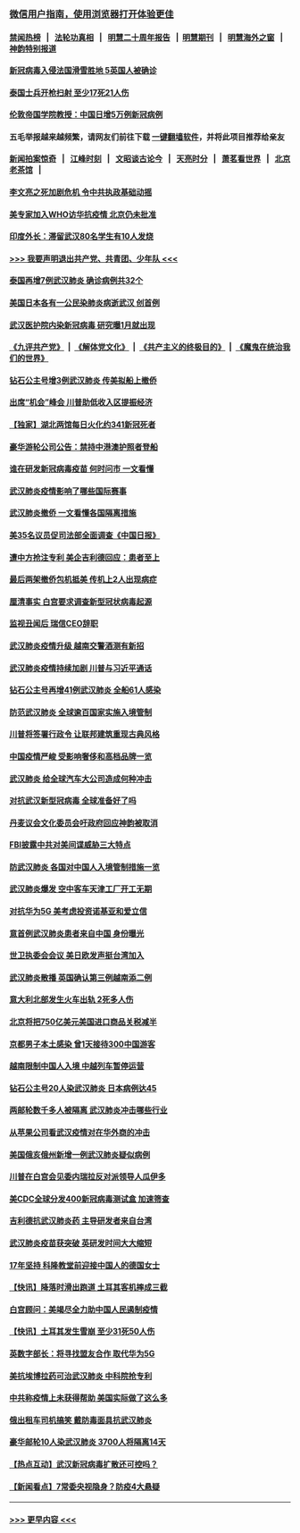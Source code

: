 ### [微信用户指南，使用浏览器打开体验更佳](https://github.com/gfw-breaker/banned-news1/blob/master/indexes/wechat-guide.md?t=0)
#### [禁闻热榜](热点新闻.md?t=0)  &nbsp;&nbsp;|&nbsp;&nbsp; [法轮功真相](https://github.com/gfw-breaker/truth/blob/master/README.md?t=0) &nbsp;&nbsp;|&nbsp;&nbsp; [明慧二十周年报告](https://github.com/gfw-breaker/mh-reports/blob/master/README.md?t=0) &nbsp;&nbsp;|&nbsp;&nbsp;[明慧期刊](https://github.com/gfw-breaker/mh-qikan) &nbsp;&nbsp;|&nbsp;&nbsp; [明慧海外之窗](https://github.com/gfw-breaker/mh-news/blob/master/README.md?t=0) &nbsp;&nbsp;|&nbsp;&nbsp; [神韵特别报道](https://github.com/gfw-breaker/mh-news/blob/master/shenyun.md?t=0)
#### [新冠病毒入侵法国滑雪胜地 5英国人被确诊](../pages/nsc418/n11854307.md?t=02090322) 
#### [泰国士兵开枪扫射 至少17死21人伤](../pages/nsc418/n11854276.md?t=02090322) 
#### [伦敦帝国学院教授：中国日增5万例新冠病例](../pages/nsc418/n11854174.md?t=02090322) 
#### 五毛举报越来越频繁，请网友们前往下载 [一键翻墙软件](https://github.com/gfw-breaker/ssr-accounts)，并将此项目推荐给亲友
#### [新闻拍案惊奇](https://github.com/gfw-breaker/banned-news1/blob/master/pages/link4.md) &nbsp;&nbsp;|&nbsp;&nbsp; [江峰时刻](https://github.com/gfw-breaker/banned-news1/blob/master/pages/link4.md) &nbsp;&nbsp;|&nbsp;&nbsp; [文昭谈古论今](https://github.com/gfw-breaker/banned-news1/blob/master/pages/link4.md) &nbsp;&nbsp;|&nbsp;&nbsp; [天亮时分](https://github.com/gfw-breaker/banned-news1/blob/master/pages/link4.md) &nbsp;&nbsp;|&nbsp;&nbsp; [萧茗看世界](https://github.com/gfw-breaker/banned-news1/blob/master/pages/link4.md) &nbsp;&nbsp;|&nbsp;&nbsp; [北京老茶馆](https://github.com/gfw-breaker/banned-news1/blob/master/pages/link4.md) &nbsp;&nbsp;|&nbsp;&nbsp; 
#### [李文亮之死加剧危机 令中共执政基础动摇](../pages/nsc418/n11854003.md?t=02090322) 
#### [美专家加入WHO访华抗疫情 北京仍未批准](../pages/nsc418/n11854043.md?t=02090322) 
#### [印度外长：滞留武汉80名学生有10人发烧](../pages/nsc418/n11853821.md?t=02090322) 
#### [>>> 我要声明退出共产党、共青团、少年队 <<<](https://github.com/begood0513/goodnews/blob/master/quit/letter.md) 
#### [泰国再增7例武汉肺炎 确诊病例共32个](../pages/nsc418/n11853808.md?t=02090322) 
#### [美国日本各有一公民染肺炎病逝武汉 创首例](../pages/nsc418/n11853509.md?t=02090322) 
#### [武汉医护院内染新冠病毒 研究曝1月就出现](../pages/nsc418/n11852928.md?t=02090322) 
#### [《九评共产党》](https://github.com/begood0513/9ping.md/blob/master/README.md) &nbsp;|&nbsp; [《解体党文化》](../../../../jtdwh.md/blob/master/README.md)  &nbsp;|&nbsp; [《共产主义的终极目的》](../../../../gczydzjmd.md/blob/master/README.md) &nbsp;|&nbsp; [《魔鬼在统治我们的世界》](../../../../mgztzwmdsj.md/blob/master/README.md) 
#### [钻石公主号增3例武汉肺炎 传美拟船上撤侨](../pages/nsc418/n11853240.md?t=02090322) 
#### [出席“机会”峰会 川普助低收入区提振经济](../pages/nsc418/n11853232.md?t=02090322) 
#### [【独家】湖北两馆每日火化约341新冠死者](../pages/nsc418/n11845444.md?t=02090322) 
#### [豪华游轮公司公告：禁持中港澳护照者登船](../pages/nsc418/n11852761.md?t=02090322) 
#### [谁在研发新冠病毒疫苗 何时问市 一文看懂](../pages/nsc418/n11852840.md?t=02090322) 
#### [武汉肺炎疫情影响了哪些国际赛事](../pages/nsc418/n11852441.md?t=02090322) 
#### [武汉肺炎撤侨 一文看懂各国隔离措施](../pages/nsc418/n11844216.md?t=02090322) 
#### [美35名议员促司法部全面调查《中国日报》](../pages/nsc418/n11852435.md?t=02090322) 
#### [遭中方抢注专利 美企吉利德回应：患者至上](../pages/nsc418/n11852037.md?t=02090322) 
#### [最后两架撤侨包机抵美 传机上2人出现病症](../pages/nsc418/n11852173.md?t=02090322) 
#### [厘清事实 白宫要求调查新型冠状病毒起源](../pages/nsc418/n11852106.md?t=02090322) 
#### [监视丑闻后 瑞信CEO辞职](../pages/nsc418/n11852127.md?t=02090322) 
#### [武汉肺炎疫情升级 越南交警酒测有新招](../pages/nsc418/n11851632.md?t=02090322) 
#### [武汉肺炎疫情持续加剧 川普与习近平通话](../pages/nsc418/n11851613.md?t=02090322) 
#### [钻石公主号再增41例武汉肺炎 全船61人感染](../pages/nsc418/n11850401.md?t=02090322) 
#### [防范武汉肺炎 全球逾百国家实施入境管制](../pages/nsc418/n11850557.md?t=02090322) 
#### [川普将签署行政令 让联邦建筑重现古典风格](../pages/nsc418/n11850654.md?t=02090322) 
#### [中国疫情严峻 受影响奢侈和高档品牌一览](../pages/nsc418/n11850319.md?t=02090322) 
#### [武汉肺炎 给全球汽车大公司造成何种冲击](../pages/nsc418/n11850056.md?t=02090322) 
#### [对抗武汉新型冠病毒 全球准备好了吗](../pages/nsc418/n11850142.md?t=02090322) 
#### [丹麦议会文化委员会吁政府回应神韵被取消](../pages/nsc418/n11849312.md?t=02090322) 
#### [FBI披露中共对美间谍威胁三大特点](../pages/nsc418/n11849700.md?t=02090322) 
#### [防武汉肺炎 各国对中国人入境管制措施一览](../pages/nsc418/n11838726.md?t=02090322) 
#### [武汉肺炎爆发 空中客车天津工厂开工无期](../pages/nsc418/n11849634.md?t=02090322) 
#### [对抗华为5G 美考虑投资诺基亚和爱立信](../pages/nsc418/n11849510.md?t=02090322) 
#### [意首例武汉肺炎患者来自中国 身份曝光](../pages/nsc418/n11849454.md?t=02090322) 
#### [世卫执委会会议 美日欧发声挺台湾加入](../pages/nsc418/n11849433.md?t=02090322) 
#### [武汉肺炎散播 英国确认第三例越南添二例](../pages/nsc418/n11849439.md?t=02090322) 
#### [意大利北部发生火车出轨 2死多人伤](../pages/nsc418/n11848999.md?t=02090322) 
#### [北京将把750亿美元美国进口商品关税减半](../pages/nsc418/n11848896.md?t=02090322) 
#### [京都男子本土感染 曾1天接待300中国游客](../pages/nsc418/n11848641.md?t=02090322) 
#### [越南限制中国人入境 中越列车暂停运营](../pages/nsc418/n11847844.md?t=02090322) 
#### [钻石公主号20人染武汉肺炎 日本病例达45](../pages/nsc418/n11847823.md?t=02090322) 
#### [两邮轮数千多人被隔离 武汉肺炎冲击哪些行业](../pages/nsc418/n11847456.md?t=02090322) 
#### [从苹果公司看武汉疫情对在华外商的冲击](../pages/nsc418/n11847586.md?t=02090322) 
#### [美国俄亥俄州新增一例武汉肺炎疑似病例](../pages/nsc418/n11847714.md?t=02090322) 
#### [川普在白宫会见委内瑞拉反对派领导人瓜伊多](../pages/nsc418/n11847391.md?t=02090322) 
#### [美CDC全球分发400新冠病毒测试盒 加速筛查](../pages/nsc418/n11847260.md?t=02090322) 
#### [吉利德抗武汉肺炎药 主导研发者来自台湾](../pages/nsc418/n11847064.md?t=02090322) 
#### [武汉肺炎疫苗获突破 英研发时间大大缩短](../pages/nsc418/n11846915.md?t=02090322) 
#### [17年坚持 科隆教堂前迎接中国人的德国女士](../pages/nsc418/n11846781.md?t=02090322) 
#### [【快讯】降落时滑出跑道 土耳其客机摔成三截](../pages/nsc418/n11847021.md?t=02090322) 
#### [白宫顾问：美竭尽全力助中国人民遏制疫情](../pages/nsc418/n11846756.md?t=02090322) 
#### [【快讯】土耳其发生雪崩 至少31死50人伤](../pages/nsc418/n11846680.md?t=02090322) 
#### [英数字部长：将寻找盟友合作 取代华为5G](../pages/nsc418/n11846485.md?t=02090322) 
#### [美抗埃博拉药可治武汉肺炎 中科院抢专利](../pages/nsc418/n11846409.md?t=02090322) 
#### [中共称疫情上未获得帮助 美国实际做了这么多](../pages/nsc418/n11846008.md?t=02090322) 
#### [俄出租车司机搞笑 戴防毒面具抗武汉肺炎](../pages/nsc418/n11845703.md?t=02090322) 
#### [豪华邮轮10人染武汉肺炎 3700人将隔离14天](../pages/nsc418/n11845543.md?t=02090322) 
#### [【热点互动】武汉新冠病毒扩散还可控吗？](../pages/nsc418/n11844750.md?t=02090322) 
#### [【新闻看点】7常委央视隐身？防疫4大悬疑](../pages/nsc418/n11844611.md?t=02090322) 

----
#### [ >>> 更早内容 <<< ](../indexes/nsc418-earlier.md)
